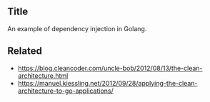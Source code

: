 ## Title
An example of dependency injection in Golang.  

## Related  
- https://blog.cleancoder.com/uncle-bob/2012/08/13/the-clean-architecture.html  
- https://manuel.kiessling.net/2012/09/28/applying-the-clean-architecture-to-go-applications/  